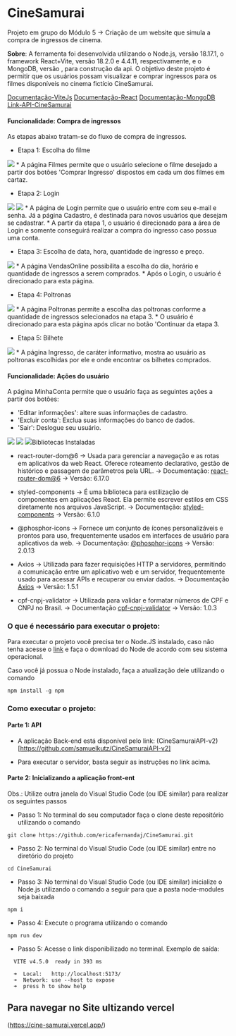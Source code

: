 # CineSamurai
Projeto em grupo do Módulo 5 -> Criação de um website que simula a compra de ingressos de cinema.

**Sobre**: A ferramenta foi desenvolvida utilizando o Node.js, versão 18.17.1, o framework React+Vite, versão 18.2.0 e 4.4.11, respectivamente, e o MongoDB, versão , para construção da api. O objetivo deste projeto é permitir que os usuários possam visualizar e comprar ingressos para os filmes disponíveis no cinema fictício CineSamurai. 

[Documentação-ViteJs](https://vitejs.dev/guide/)
[Documentação-React](https://pt-br.react.dev/learn)
[Documentação-MongoDB](https://www.mongodb.com/docs/)
[Link-API-CineSamurai](https://github.com/samuelkutz/CineSamuraiAPI-v2)


#### Funcionalidade: Compra de ingressos

As etapas abaixo tratam-se do fluxo de compra de ingressos. 

* Etapa 1: Escolha do filme
<img src="/src/assets/comprarIngresso.png"> 
* A página Filmes permite que o usuário selecione o filme desejado a partir dos botões 'Comprar Ingresso' dispostos em cada um dos filmes em cartaz.

* Etapa 2: Login
<img src= "/src/assets/login.png">
<img src= "/src/assets/cadastrar.png">
* A página de Login permite que o usuário entre com seu e-mail e senha. Já a página Cadastro, é destinada para novos usuários que desejam se cadastrar.
* A partir da etapa 1, o usuário é direcionado para a área de Login e somente conseguirá realizar a compra do ingresso caso possua uma conta.

* Etapa 3: Escolha de data, hora, quantidade de ingresso e preço.
<img src= "/src/assets/comprarIngresso.png">
* A página VendasOnline possibilita a escolha do dia, horário e quantidade de ingressos a serem comprados.
* Após o Login, o usuário é direcionado para esta página.

* Etapa 4: Poltronas
<img src= "/src/assets/poltrona.png">
* A página Poltronas permite a escolha das poltronas conforme a quantidade de ingressos selecionados na etapa 3.
* O usuário é direcionado para esta página após clicar no botão 'Continuar da etapa 3.

* Etapa 5: Bilhete
<img src= "/src/assets/bilhete.png">
* A página Ingresso, de caráter informativo, mostra ao usuário as poltronas escolhidas por ele e onde encontrar os   bilhetes comprados.

#### Funcionalidade: Ações do usuário 
A página MinhaConta permite que o usuário faça as seguintes ações a partir dos botões: 
* 'Editar informações': altere suas informações de cadastro.
* 'Excluir conta': Exclua suas informações do banco de dados.
* 'Sair': Deslogue seu usuário.
<img src= "/src/assets/minhaConta.png">
<img src= "/src/assets/editar.png">
<img src= "/src/assets/excluir.png"

### Bibliotecas Instaladas

* react-router-dom@6 -> Usada para gerenciar a navegação e as rotas em aplicativos da web React. Oferece roteamento declarativo, gestão de histórico e passagem de parâmetros pela URL.
 -> Documentação: [react-router-dom@6](https://reactrouter.com/en/main)
 -> Versão: 6.17.0

* styled-components ->  É uma biblioteca para estilização de componentes em aplicações React. Ela permite escrever estilos em CSS diretamente nos arquivos JavaScript.
-> Documentação: [styled-components](https://styled-components.com/docs)
-> Versão: 6.1.0

* @phosphor-icons -> Fornece um conjunto de ícones personalizáveis e prontos para uso, frequentemente usados em interfaces de usuário para aplicativos da web.
-> Documentação: [@phosphor-icons](https://phosphoricons.com)
-> Versão: 2.0.13

* Axios ->  Utilizada para fazer requisições HTTP a servidores, permitindo a comunicação entre um aplicativo web e um servidor, frequentemente usado para acessar APIs e recuperar ou enviar dados.
-> Documentação [Axios](https://axios-http.com/docs/intro)
-> Versão: 1.5.1

* cpf-cnpj-validator -> Utilizada para validar e formatar números de CPF e CNPJ no Brasil.
-> Documentação [cpf-cnpj-validator](https://www.npmjs.com/package/cpf-cnpj-validator)
-> Versão: 1.0.3

### O que é necessário para executar o projeto:

Para executar o projeto você precisa ter o Node.JS instalado, caso não tenha acesse o [link](https://nodejs.org/en/download) e faça o download do Node de acordo com seu sistema operacional.

Caso você já possua o Node instalado, faça a atualização dele utilizando o comando
```
npm install -g npm
```

### Como executar o projeto:

#### Parte 1: API

* A aplicação Back-end está disponível pelo link: (CineSamuraiAPI-v2)
[https://github.com/samuelkutz/CineSamuraiAPI-v2]

* Para executar o servidor, basta seguir as instruções no link acima.

#### Parte 2: Inicializando a aplicação front-ent

Obs.: Utilize outra janela do  Visual Studio Code (ou IDE similar) para realizar os seguintes passos

* Passo 1: No terminal do seu computador faça o clone deste repositório utilizando o comando  
```
git clone https://github.com/ericafernandaj/CineSamurai.git
```

* Passo 2: No terminal do Visual Studio Code (ou IDE similar) entre no diretório do projeto 
```
cd CineSamurai
``` 

* Passo 3: No terminal do Visual Studio Code (ou IDE similar) inicialize o Node.js utilizando o comando a seguir para que a pasta node-modules seja baixada
``` 
npm i 
``` 

* Passo 4: Execute o programa utilizando o comando 
```
npm run dev
```

* Passo 5: Acesse o link disponibilizado no terminal.
Exemplo de saída:
```
  VITE v4.5.0  ready in 393 ms

  ➜  Local:   http://localhost:5173/
  ➜  Network: use --host to expose
  ➜  press h to show help
```

## Para navegar no Site ultizando vercel
(https://cine-samurai.vercel.app/)
